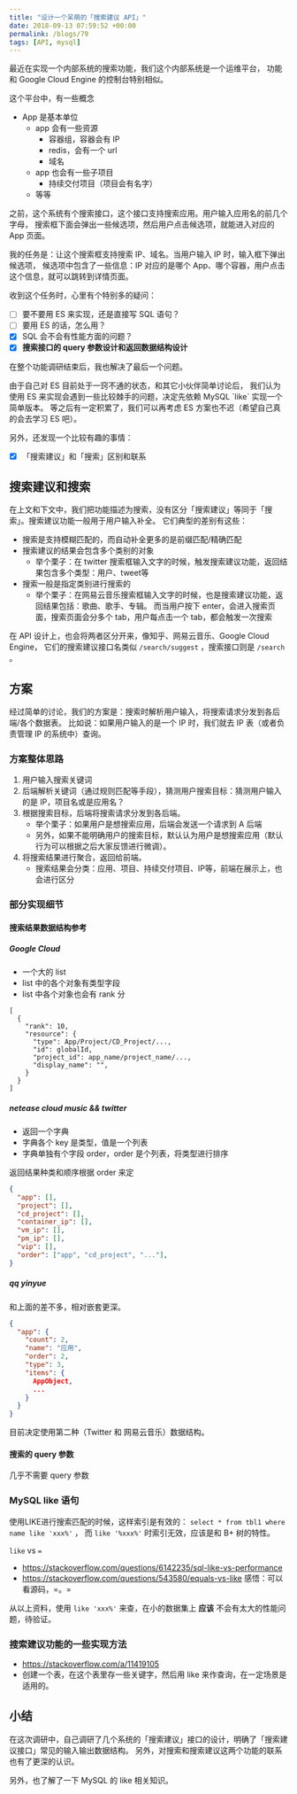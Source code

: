 ```yaml
---
title: "设计一个呆萌的「搜索建议 API」"
date: 2018-09-13 07:59:52 +00:00
permalink: /blogs/79
tags: [API, mysql]
---
```

最近在实现一个内部系统的搜索功能，我们这个内部系统是一个运维平台，
功能和 Google Cloud Engine 的控制台特别相似。

这个平台中，有一些概念

-   App 是基本单位
    -   app 会有一些资源
        -   容器组，容器会有 IP
        -   redis，会有一个 url
        -   域名
    -   app 也会有一些子项目
        -   持续交付项目（项目会有名字）
    -   等等

之前，这个系统有个搜索接口，这个接口支持搜索应用。用户输入应用名的前几个字母，
搜索框下面会弹出一些候选项，然后用户点击候选项，就能进入对应的 App 页面。

我的任务是：让这个搜索框支持搜索 IP、域名。当用户输入 IP 时，输入框下弹出候选项，
候选项中包含了一些信息：IP 对应的是哪个 App、哪个容器，用户点击这个信息，就可以跳转到详情页面。

收到这个任务时，心里有个特别多的疑问：

-   [ ] 要不要用 ES 来实现，还是直接写 SQL 语句？
-   [ ] 要用 ES 的话，怎么用？
-   [X] SQL 会不会有性能方面的问题？
-   [X] **搜索接口的 query 参数设计和返回数据结构设计**

在整个功能调研结束后，我也解决了最后一个问题。

由于自己对 ES 目前处于一窍不通的状态，和其它小伙伴简单讨论后，
我们认为使用 ES 来实现会遇到一些比较棘手的问题，决定先依赖 MySQL \`like\` 实现一个简单版本。
等之后有一定积累了，我们可以再考虑 ES 方案也不迟（希望自己真的会去学习 ES 吧）。

另外，还发现一个比较有趣的事情：
- [X] 「搜索建议」和「搜索」区别和联系

## 搜索建议和搜索

在上文和下文中，我们把功能描述为搜索，没有区分「搜索建议」等同于「搜索」。搜索建议功能一般用于用户输入补全。
它们典型的差别有这些：

-   搜索是支持模糊匹配的，而自动补全更多的是前缀匹配/精确匹配
-   搜索建议的结果会包含多个类别的对象
    -   举个栗子：在 twitter 搜索框输入文字的时候，触发搜索建议功能，返回结果包含多个类型：用户、tweet等
-   搜索一般是指定类别进行搜索的
    -   举个栗子：在网易云音乐搜索框输入文字的时候，也是搜索建议功能，返回结果包括：歌曲、歌手、专辑。
        而当用户按下 enter，会进入搜索页面，搜索页面会分多个 tab，用户每点击一个 tab，都会触发一次搜索

在 API 设计上，也会将两者区分开来，像知乎、网易云音乐、Google Cloud Engine，
它们的搜索建议接口名类似 `/search/suggest` ，搜索接口则是 `/search` 。

## 方案

经过简单的讨论，我们的方案是：搜索时解析用户输入，将搜索请求分发到各后端/各个数据表。
比如说：如果用户输入的是一个 IP 时，我们就去 IP 表（或者负责管理 IP 的系统中）查询。


### 方案整体思路

1.  用户输入搜索关键词
2.  后端解析关键词（通过规则匹配等手段），猜测用户搜索目标：猜测用户输入的是 IP，项目名或是应用名？
3.  根据搜索目标，后端将搜索请求分发到各后端。
    -   举个栗子：如果用户是想搜索应用，后端会发送一个请求到 A 后端
    -   另外，如果不能明确用户的搜索目标，默认认为用户是想搜索应用（默认行为可以根据之后大家反馈进行微调）。
4.  将搜索结果进行聚合，返回给前端。
    -   搜索结果会分类：应用、项目、持续交付项目、IP等，前端在展示上，也会进行区分


### 部分实现细节

####  搜索结果数据结构参考

#####  Google Cloud
-   一个大的 list
-   list 中的各个对象有类型字段
-   list 中各个对象也会有 rank 分

```
[
  {
    "rank": 10,
    "resource": {
      "type": App/Project/CD_Project/...,
      "id": globalId,
      "project_id": app_name/project_name/...,
      "display_name": "",
    }
  }
]
```

#####  netease cloud music && twitter
-   返回一个字典
-   字典各个 key 是类型，值是一个列表
-   字典单独有个字段 order，order 是个列表，将类型进行排序

返回结果种类和顺序根据 order 来定

```json
{
  "app": [],
  "project": [],
  "cd_project": [],
  "container_ip": [],
  "vm_ip": [],
  "pm_ip": [],
  "vip": [],
  "order": ["app", "cd_project", "..."],
}
```

#####  qq yinyue

和上面的差不多，相对嵌套更深。

```json
{
  "app": {
    "count": 2,
    "name": "应用",
    "order": 2,
    "type": 3,
    "items": {
      AppObject,
      ...
    }
  }
}
```

目前决定使用第二种（Twitter 和 网易云音乐）数据结构。

####  搜索的 query 参数

几乎不需要 query 参数

###  MySQL like 语句

使用LIKE进行搜索匹配的时候，这样索引是有效的： `select * from tbl1 where name like 'xxx%'` ，
而 `like '%xxx%'` 时索引无效，应该是和 B+ 树的特性。

`like` vs `=`
  -   <https://stackoverflow.com/questions/6142235/sql-like-vs-performance>
  -   <https://stackoverflow.com/questions/543580/equals-vs-like>  感悟：可以看源码，=。=

从以上资料，使用 `like 'xxx%'` 来查，在小的数据集上 **应该** 不会有太大的性能问题，待验证。

### 搜索建议功能的一些实现方法

-  <https://stackoverflow.com/a/11419105>
  - 创建一个表，在这个表里存一些关键字，然后用 like 来作查询，在一定场景是适用的。

## 小结

在这次调研中，自己调研了几个系统的「搜索建议」接口的设计，明确了「搜索建议接口」常见的输入输出数据结构。
另外，对搜索和搜索建议这两个功能的联系也有了更深的认识。

另外，也了解了一下 MySQL 的 like 相关知识。

